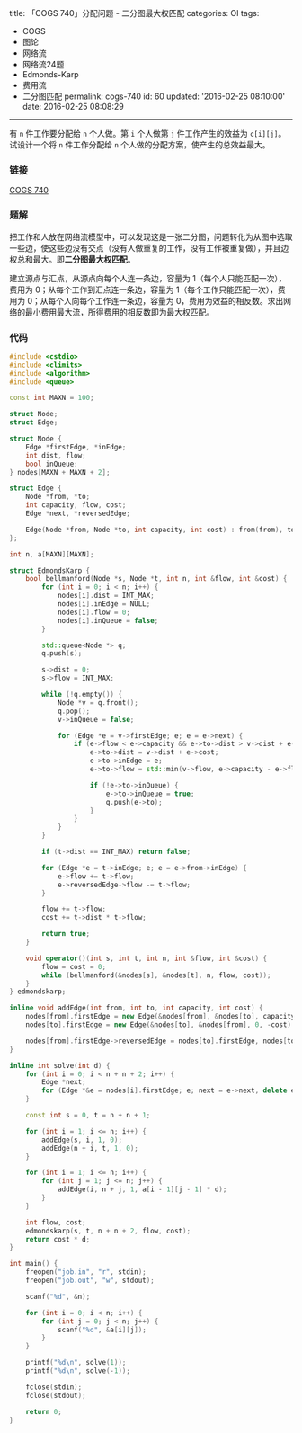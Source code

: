 title: 「COGS 740」分配问题 - 二分图最大权匹配
categories: OI
tags: 
  - COGS
  - 图论
  - 网络流
  - 网络流24题
  - Edmonds-Karp
  - 费用流
  - 二分图匹配
permalink: cogs-740
id: 60
updated: '2016-02-25 08:10:00'
date: 2016-02-25 08:08:29
---

有 `n` 件工作要分配给 `n` 个人做。第 `i` 个人做第 `j` 件工作产生的效益为 `c[i][j]`。试设计一个将 `n` 件工作分配给 `n` 个人做的分配方案，使产生的总效益最大。

<!-- more -->

### 链接
[COGS 740](http://cogs.top/cogs/problem/problem.php?pid=740)

### 题解
把工作和人放在网络流模型中，可以发现这是一张二分图，问题转化为从图中选取一些边，使这些边没有交点（没有人做重复的工作，没有工作被重复做），并且边权总和最大。即**二分图最大权匹配**。

建立源点与汇点，从源点向每个人连一条边，容量为 1（每个人只能匹配一次），费用为 0；从每个工作到汇点连一条边，容量为 1（每个工作只能匹配一次），费用为 0；从每个人向每个工作连一条边，容量为 0，费用为效益的相反数。求出网络的最小费用最大流，所得费用的相反数即为最大权匹配。

### 代码
```cpp
#include <cstdio>
#include <climits>
#include <algorithm>
#include <queue>

const int MAXN = 100;

struct Node;
struct Edge;

struct Node {
	Edge *firstEdge, *inEdge;
	int dist, flow;
	bool inQueue;
} nodes[MAXN + MAXN + 2];

struct Edge {
	Node *from, *to;
	int capacity, flow, cost;
	Edge *next, *reversedEdge;

	Edge(Node *from, Node *to, int capacity, int cost) : from(from), to(to), next(from->firstEdge), capacity(capacity), flow(0), cost(cost) {}
};

int n, a[MAXN][MAXN];

struct EdmondsKarp {
	bool bellmanford(Node *s, Node *t, int n, int &flow, int &cost) {
		for (int i = 0; i < n; i++) {
			nodes[i].dist = INT_MAX;
			nodes[i].inEdge = NULL;
			nodes[i].flow = 0;
			nodes[i].inQueue = false;
		}

		std::queue<Node *> q;
		q.push(s);

		s->dist = 0;
		s->flow = INT_MAX;

		while (!q.empty()) {
			Node *v = q.front();
			q.pop();
			v->inQueue = false;

			for (Edge *e = v->firstEdge; e; e = e->next) {
				if (e->flow < e->capacity && e->to->dist > v->dist + e->cost) {
					e->to->dist = v->dist + e->cost;
					e->to->inEdge = e;
					e->to->flow = std::min(v->flow, e->capacity - e->flow);

					if (!e->to->inQueue) {
						e->to->inQueue = true;
						q.push(e->to);
					}
				}
			}
		}

		if (t->dist == INT_MAX) return false;

		for (Edge *e = t->inEdge; e; e = e->from->inEdge) {
			e->flow += t->flow;
			e->reversedEdge->flow -= t->flow;
		}

		flow += t->flow;
		cost += t->dist * t->flow;

		return true;
	}

	void operator()(int s, int t, int n, int &flow, int &cost) {
		flow = cost = 0;
		while (bellmanford(&nodes[s], &nodes[t], n, flow, cost));
	}
} edmondskarp;

inline void addEdge(int from, int to, int capacity, int cost) {
	nodes[from].firstEdge = new Edge(&nodes[from], &nodes[to], capacity, cost);
	nodes[to].firstEdge = new Edge(&nodes[to], &nodes[from], 0, -cost);

	nodes[from].firstEdge->reversedEdge = nodes[to].firstEdge, nodes[to].firstEdge->reversedEdge = nodes[from].firstEdge;
}

inline int solve(int d) {
	for (int i = 0; i < n + n + 2; i++) {
		Edge *next;
		for (Edge *&e = nodes[i].firstEdge; e; next = e->next, delete e, e = next);
	}

	const int s = 0, t = n + n + 1;

	for (int i = 1; i <= n; i++) {
		addEdge(s, i, 1, 0);
		addEdge(n + i, t, 1, 0);
	}

	for (int i = 1; i <= n; i++) {
		for (int j = 1; j <= n; j++) {
			addEdge(i, n + j, 1, a[i - 1][j - 1] * d);
		}
	}

	int flow, cost;
	edmondskarp(s, t, n + n + 2, flow, cost);
	return cost * d;
}

int main() {
	freopen("job.in", "r", stdin);
	freopen("job.out", "w", stdout);

	scanf("%d", &n);

	for (int i = 0; i < n; i++) {
		for (int j = 0; j < n; j++) {
			scanf("%d", &a[i][j]);
		}
	}

	printf("%d\n", solve(1));
	printf("%d\n", solve(-1));

	fclose(stdin);
	fclose(stdout);

	return 0;
}


```